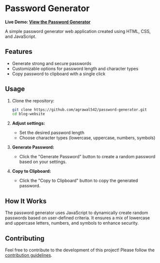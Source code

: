 # Password Generator

**Live Demo: [View the Password Generator](https://agrawal542.github.io/password-generator/)**

A simple password generator web application created using HTML, CSS, and JavaScript.

## Features

- Generate strong and secure passwords
- Customizable options for password length and character types
- Copy password to clipboard with a single click

## Usage

1. Clone the repository:
   ```bash
   git clone https://github.com/agrawal542/password-generator.git
   cd blog-website
2. **Adjust settings:**
   - Set the desired password length
   - Choose character types (lowercase, uppercase, numbers, symbols)

3. **Generate Password:**
   - Click the "Generate Password" button to create a random password based on your settings.

4. **Copy to Clipboard:**
   - Click the "Copy to Clipboard" button to copy the generated password.

## How It Works

The password generator uses JavaScript to dynamically create random passwords based on user-defined criteria. It ensures a mix of lowercase and uppercase letters, numbers, and symbols to enhance security.

## Contributing

Feel free to contribute to the development of this project! Please follow the [contribution guidelines](CONTRIBUTING.md).


